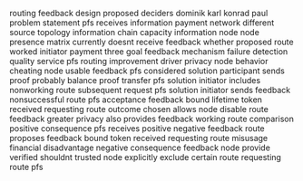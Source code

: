 routing feedback design proposed deciders dominik karl konrad paul problem statement pfs receives information payment network different source topology information chain capacity information node node presence matrix currently doesnt receive feedback whether proposed route worked initiator payment three goal feedback mechanism failure detection quality service pfs routing improvement driver privacy node behavior cheating node usable feedback pfs considered solution participant sends proof probably balance proof transfer pfs solution initiator includes nonworking route subsequent request pfs solution initiator sends feedback nonsuccessful route pfs acceptance feedback bound lifetime token received requesting route outcome chosen allows node disable route feedback greater privacy also provides feedback working route comparison positive consequence pfs receives positive negative feedback route proposes feedback bound token received requesting route misusage financial disadvantage negative consequence feedback node provide verified shouldnt trusted node explicitly exclude certain route requesting route pfs